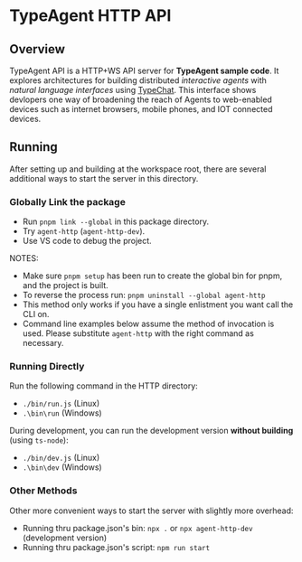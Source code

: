 # TypeAgent HTTP API

## Overview

TypeAgent API is a HTTP+WS API server for **TypeAgent sample code**. It explores architectures for building distributed _interactive agents_ with _natural language interfaces_ using [TypeChat](https://github.com/microsoft/typechat). This interface shows devlopers one way of broadening the reach of Agents to web-enabled devices such as internet browsers, mobile phones, and IOT connected devices.

## Running

After setting up and building at the workspace root, there are several additional ways to start the server in this directory.

### Globally Link the package

- Run `pnpm link --global` in this package directory.
- Try `agent-http` (`agent-http-dev`).
- Use VS code to debug the project.

NOTES:

- Make sure `pnpm setup` has been run to create the global bin for pnpm, and the project is built.
- To reverse the process run: `pnpm uninstall --global agent-http`
- This method only works if you have a single enlistment you want call the CLI on.
- Command line examples below assume the method of invocation is used. Please substitute `agent-http` with the right command as necessary.

### Running Directly

Run the following command in the HTTP directory:

- `./bin/run.js` (Linux)
- `.\bin\run` (Windows)

During development, you can run the development version **without building** (using `ts-node`):

- `./bin/dev.js` (Linux)
- `.\bin\dev` (Windows)

### Other Methods

Other more convenient ways to start the server with slightly more overhead:

- Running thru package.json's bin: `npx .` or `npx agent-http-dev` (development version)
- Running thru package.json's script: `npm run start`
